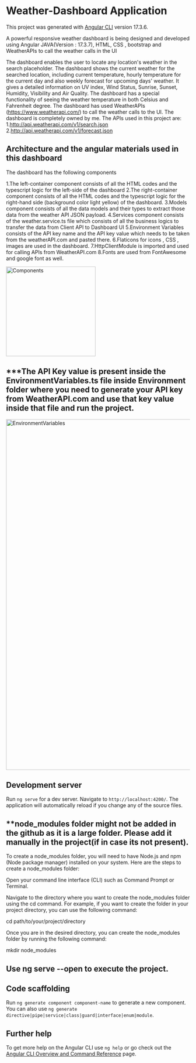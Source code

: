 # Weather-Dashboard Application

This project was generated with [Angular CLI](https://github.com/angular/angular-cli) version 17.3.6.



A powerful responsive weather dashboard is being designed and developed using Angular JAVA(Version : 17.3.7), HTML, CSS , bootstrap and WeatherAPIs to call the weather calls in the UI

The dashboard enables the user to locate any location's weather in the search placeholder. The dashboard shows the current weather for the searched location, including current temperature, hourly temperature for the current day and also weekly forecast for upcoming days' weather. It gives a detailed information on UV index, Wind Status, Sunrise, Sunset, Humidity, Visibility and Air Quality. The dashboard has a special functionality of seeing the weather temperature in both Celsius and Fahrenheit degree. The dashboard has used WeatherAPIs (https://www.weatherapi.com/) to call the weather calls to the UI. The dashboard is completely owned by me. The APIs used in this project are: 1.http://api.weatherapi.com/v1/search.json 
2.http://api.weatherapi.com/v1/forecast.json

## Architecture and the angular materials used in this dashboard  
The dashboard has the following components

1.The left-container component consists of all the HTML codes and the typescript logic for the left-side of the dashboard
2.The right-container component consists of all the HTML codes and the typescript logic for the right-hand side (background color light yellow) of the dashboard.
3.Models component consists of all the data models and their types to extract those data from the weather API JSON payload.
4.Services component consists of the weather.service.ts file which consists of all the business logics to transfer the data from Client API to Dashboard UI
5.Environment Variables consists of the API key name and the API key value which needs to be taken from the weatherAPI.com and pasted there. 
6.Flaticons for icons , CSS , images are used in the dashboard.
7.HttpClientModule is imported and used for calling APIs from WeatherAPI.com
8.Fonts are used from FontAwesome and google font as well.


<img width="245" alt="Components" src="https://github.com/Ankita8876/Weather-Dashboard-weatherapp/assets/40633906/faa4051e-d7b5-4f1e-9707-4cf086614c3f">


## ***The API Key value is present inside the EnvironmentVariables.ts file inside Environment folder where you need to generate your API key from WeatherAPI.com and use that key value inside that file and run the project.

<img width="958" alt="EnvironmentVariables" src="https://github.com/Ankita8876/Weather-Dashboard-weatherapp/assets/40633906/8f7b485d-77a4-4b2d-970e-6597361177bb">

    

## Development server

Run `ng serve` for a dev server. Navigate to `http://localhost:4200/`. The application will automatically reload if you change any of the source files.

## **node_modules folder might not be added in the github as it is a large folder. Please add it manually in the project(if in case its not present).
To create a node_modules folder, you will need to have Node.js and npm (Node package manager) installed on your system. Here are the steps to create a node_modules folder:

Open your command line interface (CLI) such as Command Prompt or Terminal.

Navigate to the directory where you want to create the node_modules folder using the cd command. For example, if you want to create the folder in your project directory, you can use the following command:

cd path/to/your/project/directory

Once you are in the desired directory, you can create the node_modules folder by running the following command:

mkdir node_modules

## Use ng serve --open to execute the project.

## Code scaffolding

Run `ng generate component component-name` to generate a new component. You can also use `ng generate directive|pipe|service|class|guard|interface|enum|module`.


## Further help

To get more help on the Angular CLI use `ng help` or go check out the [Angular CLI Overview and Command Reference](https://angular.io/cli) page.
